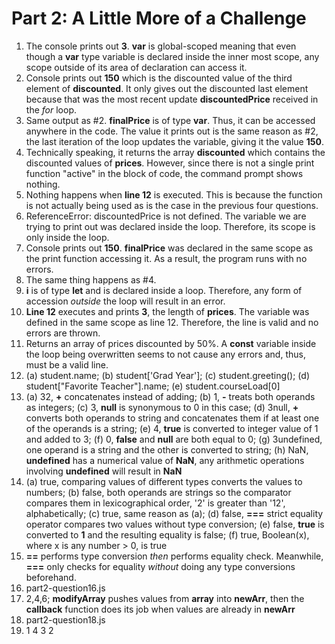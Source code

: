# Part 2: A Little More of a Challenge
1. The console prints out **3**. **var** is global-scoped meaning that even though a **var** type variable is declared inside the inner most scope, any scope outside of its area of declaration can access it.
2. Console prints out **150** which is the discounted value of the third element of **discounted**. It only gives out the discounted last element because that was the most recent update **discountedPrice** received in the *for* loop.
3. Same output as #2. **finalPrice** is of type **var**. Thus, it can be accessed anywhere in the code. The value it prints out is the same reason as #2, the last iteration of the loop updates the variable, giving it the value **150**.
4. Technically speaking, it returns the array **discounted** which contains the discounted values of **prices**. However, since there is not a single print function "active" in the block of code, the command prompt shows nothing.
5. Nothing happens when **line 12** is executed. This is because the function is not actually being used as is the case in the previous four questions.
6. ReferenceError: discountedPrice is not defined. The variable we are trying to print out was declared inside the loop. Therefore, its scope is only inside the loop.
7. Console prints out **150**. **finalPrice** was declared in the same scope as the print function accessing it. As a result, the program runs with no errors.
8. The same thing happens as #4.
9. **i** is of type **let** and is declared inside a loop. Therefore, any form of accession *outside* the loop will result in an error.
10. **Line 12** executes and prints **3**, the length of **prices**. The variable was defined in the same scope as line 12. Therefore, the line is valid and no errors are thrown.
11. Returns an array of prices discounted by 50%. A **const** variable inside the loop being overwritten seems to not cause any errors and, thus, must be a valid line.
12. (a) student.name; (b) student['Grad Year']; (c) student.greeting(); (d) student["Favorite Teacher"].name; (e) student.courseLoad[0]
13. (a) 32, **+** concatenates instead of adding; (b) 1, **-** treats both operands as integers; (c) 3, **null** is synonymous to 0 in this case; (d) 3null, **+** converts both operands to string and concatenates them if at least one of the operands is a string; (e) 4, **true** is converted to integer value of 1 and added to 3; (f) 0, **false** and **null** are both equal to 0; (g) 3undefined, one operand is a string and the other is converted to string; (h) NaN, **undefined** has a numerical value of **NaN**, any arithmetic operations involving **undefined** will result in **NaN**
14. (a) true, comparing values of different types converts the values to numbers; (b) false, both operands are strings so the comparator compares them in lexicographical order, '2' is greater than '12', alphabetically; (c) true, same reason as (a); (d) false, **===** strict equality operator compares two values without type conversion; (e) false, **true** is converted to **1** and the resulting equality is false; (f) true, Boolean(x), where x is any number > 0, is true
15. **==** performs type conversion *then* performs equality check. Meanwhile, **===** only checks for equality *without* doing any type conversions beforehand.
16. part2-question16.js
17. 2,4,6; **modifyArray** pushes values from **array** into **newArr**, then the **callback** function does its job when values are already in **newArr**
18. part2-question18.js
19. 1 4 3 2